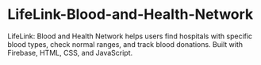 # LifeLink-Blood-and-Health-Network
LifeLink: Blood and Health Network helps users find hospitals with specific blood types, check normal ranges, and track blood donations. Built with Firebase, HTML, CSS, and JavaScript.
